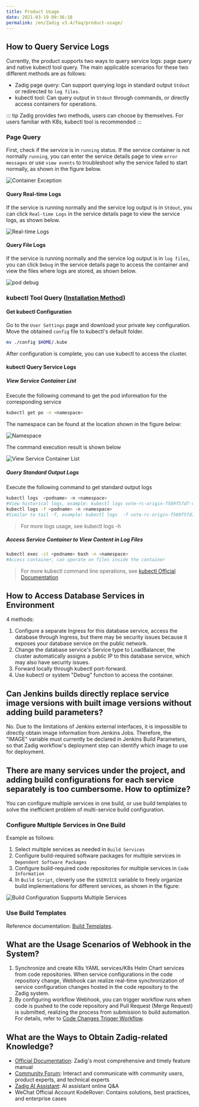 ```yaml
---
title: Product Usage
date: 2021-03-19 09:36:18
permalink: /en/Zadig v3.4/faq/product-usage/
---
```


## How to Query Service Logs
Currently, the product supports two ways to query service logs: page query and native kubectl tool query.
The main applicable scenarios for these two different methods are as follows:
- Zadig page query: Can support querying logs in standard output `Stdout` or redirected to `log files`.
- kubectl tool: Can query output in `Stdout` through commands, or directly access containers for operations.

::: tip
Zadig provides two methods, users can choose by themselves. For users familiar with K8s, kubectl tool is recommended
:::
### Page Query

First, check if the service is in `running` status. If the service container is not normally `running`, you can enter the service details page to view `error messages` or use `view events` to troubleshoot why the service failed to start normally, as shown in the figure below.

![Container Exception](../../_images/log_pod_error.png)

#### Query Real-time Logs

If the service is running normally and the service log output is in `Stdout`, you can click `Real-time Logs` in the service details page to view the service logs, as shown below.

![Real-time Logs](../../_images/log_runtime.png)

#### Query File Logs

If the service is running normally and the service log output is in `log files`, you can click `Debug` in the service details page to access the container and view the files where logs are stored, as shown below.

![pod debug](../../_images/log_pod_debug.png)

### kubectl Tool Query ([Installation Method](https://kubernetes.io/zh/docs/tasks/tools/#kubectl))
#### Get kubectl Configuration

Go to the `User Settings` page and download your private key configuration. Move the obtained `config` file to kubectl's default folder.

```bash
mv ./config $HOME/.kube
```
After configuration is complete, you can use kubectl to access the cluster.
#### kubectl Query Service Logs

##### View Service Container List

Execute the following command to get the pod information for the corresponding service

```bash
kubectl get po -n <namespace>
```
The namespace can be found at the location shown in the figure below:

![Namespace](../../_images/log_get_namespace.png)

The command execution result is shown below

![View Service Container List](../../_images/log_kubectl_get_po.png)

##### Query Standard Output Logs

Execute the following command to get standard output logs

```bash
kubectl logs  <podname> -n <namespace>
#View historical logs, example: kubectl logs vote-rc-origin-f569f57d7-v445j -n voting-env-dev
kubectl logs -f <podname> -n <namespace>
#Similar to tail -f, example: kubectl logs  -f vote-rc-origin-f569f57d7-v445j -n voting-env-dev
```

> For more logs usage, see kubectl logs -h

##### Access Service Container to View Content in Log Files

```bash
kubectl exec -it <podname> bash -n <namespace>
#Access container, can operate on files inside the container
```

> For more kubectl command line operations, see [kubectl Official Documentation](https://kubernetes.io/docs/reference/generated/kubectl/kubectl-commands)

## How to Access Database Services in Environment

4 methods:
  1. Configure a separate Ingress for this database service, access the database through Ingress, but there may be security issues because it exposes your database service on the public network.
  2. Change the database service's Service type to LoadBalancer, the cluster automatically assigns a public IP to this database service, which may also have security issues.
  3. Forward locally through kubectl port-forward.
  4. Use kubectl or system "Debug" function to access the container.

## Can Jenkins builds directly replace service image versions with built image versions without adding build parameters?

No. Due to the limitations of Jenkins external interfaces, it is impossible to directly obtain image information from Jenkins Jobs. Therefore, the "IMAGE" variable must currently be declared in Jenkins Build Parameters, so that Zadig workflow's deployment step can identify which image to use for deployment.

## There are many services under the project, and adding build configurations for each service separately is too cumbersome. How to optimize?

You can configure multiple services in one build, or use build templates to solve the inefficient problem of multi-service build configuration.

### Configure Multiple Services in One Build

Example as follows:

1. Select multiple services as needed in `Build Services`
2. Configure build-required software packages for multiple services in `Dependent Software Packages`
3. Configure build-required code repositories for multiple services in `Code Information`
4. In `Build Script`, cleverly use the `$SERVICE` variable to freely organize build implementations for different services, as shown in the figure:

![Build Configuration Supports Multiple Services](../../_images/build_config_demo_for_multi_services.png)

### Use Build Templates

Reference documentation: [Build Templates](/en/Zadig%20v3.4/template/build/).

## What are the Usage Scenarios of Webhook in the System?

1. Synchronize and create K8s YAML services/K8s Helm Chart services from code repositories. When service configurations in the code repository change, Webhook can realize real-time synchronization of service configuration changes hosted in the code repository to the Zadig system.
2. By configuring workflow Webhook, you can trigger workflow runs when code is pushed to the code repository and Pull Request (Merge Request) is submitted, realizing the process from submission to build automation. For details, refer to [Code Changes Trigger Workflow](/en/Zadig%20v3.4/workflow/trigger/#code-changes-trigger).

## What are the Ways to Obtain Zadig-related Knowledge?

- [Official Documentation](https://docs.koderover.com): Zadig's most comprehensive and timely feature manual
- [Community Forum](https://community.koderover.com): Interact and communicate with community users, product experts, and technical experts
- [Zadig AI Assistant](https://www.koderover.com): AI assistant online Q&A
- WeChat Official Account KodeRover: Contains solutions, best practices, and enterprise cases
